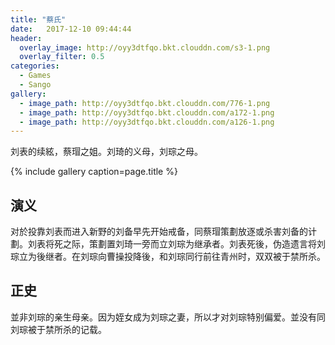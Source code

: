 ```yaml
---
title: "蔡氏"
date:   2017-12-10 09:44:44
header:
  overlay_image: http://oyy3dtfqo.bkt.clouddn.com/s3-1.png
  overlay_filter: 0.5
categories:
  - Games
  - Sango
gallery:
  - image_path: http://oyy3dtfqo.bkt.clouddn.com/776-1.png
  - image_path: http://oyy3dtfqo.bkt.clouddn.com/a172-1.png
  - image_path: http://oyy3dtfqo.bkt.clouddn.com/a126-1.png
---
```


刘表的续絃，蔡瑁之姐。刘琦的义母，刘琮之母。

{% include gallery caption=page.title %}

## 演义

对於投靠刘表而进入新野的刘备早先开始戒备，同蔡瑁策劃放逐或杀害刘备的计劃。刘表将死之际，策劃置刘琦一旁而立刘琮为继承者。刘表死後，伪造遗言将刘琮立为後继者。在刘琮向曹操投降後，和刘琮同行前往青州时，双双被于禁所杀。

## 正史

並非刘琮的亲生母亲。因为姪女成为刘琮之妻，所以才对刘琮特别偏爱。並没有同刘琮被于禁所杀的记载。